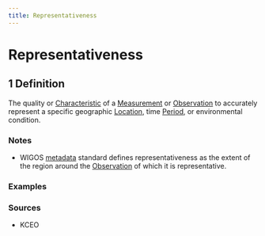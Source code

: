 ```yaml
---
title: Representativeness
---
```


# Representativeness

## 1 Definition

The quality or [Characteristic](../characteristic) of a [Measurement](../measurement) or [Observation](../observation) to accurately represent a specific geographic [Location](../location), time [Period](../period), or environmental condition.

### Notes 
- WIGOS [metadata](../metadata) standard defines representativeness as the extent of the region around the [Observation](../observation) of which it is representative.

### Examples 

### Sources
- KCEO
